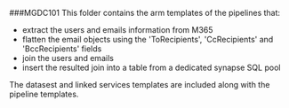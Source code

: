 ###MGDC101
This folder contains the arm templates of the pipelines that:
- extract the users and emails information from M365
- flatten the email objects using the 'ToRecipients', 'CcRecipients' and 'BccRecipients' fields
- join the users and emails
- insert the resulted join into a table from a dedicated synapse SQL pool 

The datasest and linked services templates are included along with the pipeline templates. 
